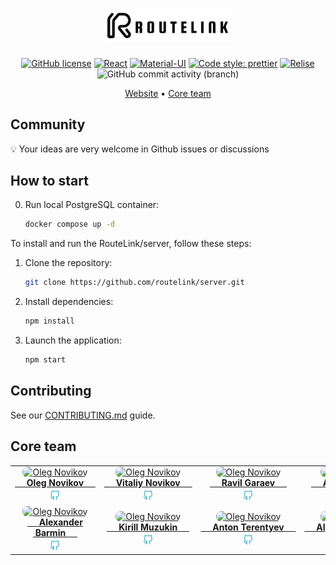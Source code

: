 <div align="center">

# [<img src="https://github.com/routelink/.github/blob/main/profile/logo.png" width="200px" alt="routelink logo" width="36px">](https://routelink.ru)

[![GitHub license](https://img.shields.io/badge/license-MIT-blue.svg)](https://github.com/routelink/server/blob/main/LICENSE)
[![React](https://img.shields.io/badge/React-blue)](https://github.com/facebook/react)
[![Material-UI](https://img.shields.io/badge/Material-UI-blue)](https://github.com/mui/material-ui)
[![Code style: prettier](https://img.shields.io/badge/code_style-prettier-ff69b4.svg)](https://github.com/prettier/prettier)
[![Relise](https://github.com/routelink/server/actions/workflows/release.yaml/badge.svg?branch=main)](https://github.com/routelink/server/releases)
![GitHub commit activity (branch)](https://img.shields.io/github/commit-activity/y/routelink/server)

[Website](https://routelink.ru) • [Core team](#core-team)

</div>

## Community

💡 Your ideas are very welcome in Github issues or discussions

## How to start

0. Run local PostgreSQL container:

   ```bash
   docker compose up -d
   ```

To install and run the RouteLink/server, follow these steps:

1. Clone the repository:

   ```bash
   git clone https://github.com/routelink/server.git
   ```

2. Install dependencies:

   ```bash
   npm install
   ```

3. Launch the application:

   ```bash
   npm start
   ```

## Contributing

See our [CONTRIBUTING.md](https://github.com/routelink/.github/blob/main/CONTRIBUTING.md) guide.

## Core team

<table>
    <tr>
       <td align="center">
            <a href="https://github.com/olegnowikow"
                ><img
                    src="https://github.com/olegnowikow.png?size=200"
                    width="100"
                    style="margin-bottom: -4px; border-radius: 8px;"
                    alt="Oleg Novikov"
                /><br /><b>&nbsp;&nbsp;&nbsp;&nbsp;&nbsp;Oleg&nbsp;Novikov&nbsp;&nbsp;&nbsp;&nbsp;&nbsp;</b></a
            >
            <div style="margin-top: 4px">
                <a href="https://github.com/olegnowikow" title="Github"
                    ><img
                        width="16"
                        src="https://raw.githubusercontent.com/MarsiBarsi/readme-icons/main/github.svg"
                /></a>
            </div>
        </td>
       <td align="center">
            <a href="https://github.com/TheKenkei"
                ><img
                    src="https://github.com/TheKenkei.png?size=200"
                    width="100"
                    style="margin-bottom: -4px; border-radius: 8px;"
                    alt="Oleg Novikov"
                /><br /><b>&nbsp;&nbsp;&nbsp;&nbsp;&nbsp;Vitaliy&nbsp;Novikov&nbsp;&nbsp;&nbsp;&nbsp;&nbsp;</b></a
            >
            <div style="margin-top: 4px">
                <a href="https://github.com/TheKenkei" title="Github"
                    ><img
                        width="16"
                        src="https://raw.githubusercontent.com/MarsiBarsi/readme-icons/main/github.svg"
                /></a>
            </div>
        </td>
       <td align="center">
            <a href="https://github.com/Sableuze"
                ><img
                    src="https://github.com/Sableuze.png?size=200"
                    width="100"
                    style="margin-bottom: -4px; border-radius: 8px;"
                    alt="Oleg Novikov"
                /><br /><b>&nbsp;&nbsp;&nbsp;&nbsp;&nbsp;Ravil&nbsp;Garaev&nbsp;&nbsp;&nbsp;&nbsp;&nbsp;</b></a
            >
            <div style="margin-top: 4px">
                <a href="https://github.com/Sableuze" title="Github"
                    ><img
                        width="16"
                        src="https://raw.githubusercontent.com/MarsiBarsi/readme-icons/main/github.svg"
                /></a>
            </div>
        </td>
       <td align="center">
            <a href="https://github.com/JSFSchaikaai"
                ><img
                    src="https://github.com/JSFSchaikaai.png?size=200"
                    width="100"
                    style="margin-bottom: -4px; border-radius: 8px;"
                    alt="Oleg Novikov"
                    /><br /><b>&nbsp;&nbsp;&nbsp;&nbsp;&nbsp;Andrei&nbsp;Chaika&nbsp;&nbsp;&nbsp;&nbsp;&nbsp;</b></a
            >
            <div style="margin-top: 4px">
                <a href="https://github.com/JSFSchaikaai" title="Github"
                    ><img
                        width="16"
                        src="https://raw.githubusercontent.com/MarsiBarsi/readme-icons/main/github.svg"
                /></a>
            </div>
        </td>
        </tr>
        <tr>
       <td align="center">
            <a href="https://github.com/alexander-barmin"
                ><img
                    src="https://github.com/alexander-barmin.png?size=200"
                    width="100"
                    style="margin-bottom: -4px; border-radius: 8px;"
                    alt="Oleg Novikov"
                /><br /><b>&nbsp;&nbsp;&nbsp;&nbsp;&nbsp;Alexander &nbsp;Barmin&nbsp;&nbsp;&nbsp;&nbsp;&nbsp;</b></a
            >
            <div style="margin-top: 4px">
                <a href="https://github.com/alexander-barmin" title="Github"
                    ><img
                        width="16"
                        src="https://raw.githubusercontent.com/MarsiBarsi/readme-icons/main/github.svg"
                /></a>
            </div>
        </td>
       <td align="center">
            <a href="https://github.com/kirill-k939"
                ><img
                    src="https://github.com/kirill-k939.png?size=200"
                    width="100"
                    style="margin-bottom: -4px; border-radius: 8px;"
                    alt="Oleg Novikov"
                /><br /><b>&nbsp;&nbsp;&nbsp;&nbsp;&nbsp;Kirill&nbsp;Muzukin&nbsp;&nbsp;&nbsp;&nbsp;&nbsp;</b></a
            >
            <div style="margin-top: 4px">
                <a href="https://github.com/kirill-k939" title="Github"
                    ><img
                        width="16"
                        src="https://raw.githubusercontent.com/MarsiBarsi/readme-icons/main/github.svg"
                /></a>
            </div>
        </td>
       <td align="center">
            <a href="https://github.com/SaintCAF"
                ><img
                    src="https://github.com/SaintCAF.png?size=200"
                    width="100"
                    style="margin-bottom: -4px; border-radius: 8px;"
                    alt="Oleg Novikov"
                /><br /><b>&nbsp;&nbsp;&nbsp;&nbsp;&nbsp;Anton&nbsp;Terentyev&nbsp;&nbsp;&nbsp;&nbsp;&nbsp;</b></a
            >
            <div style="margin-top: 4px">
                <a href="https://github.com/SaintCAF" title="Github"
                    ><img
                        width="16"
                        src="https://raw.githubusercontent.com/MarsiBarsi/readme-icons/main/github.svg"
                /></a>
            </div>
        </td>
       <td align="center">
            <a href="https://github.com/alextsiklis"
                ><img
                    src="https://github.com/alextsiklis.png?size=200"
                    width="100"
                    style="margin-bottom: -4px; border-radius: 8px;"
                    alt="Oleg Novikov"
                /><br /><b>&nbsp;&nbsp;&nbsp;&nbsp;&nbsp;Alexander&nbsp;Tsiklis&nbsp;&nbsp;&nbsp;&nbsp;&nbsp;</b></a
            >
            <div style="margin-top: 4px">
                <a href="https://github.com/alextsiklis" title="Github"
                    ><img
                        width="16"
                        src="https://raw.githubusercontent.com/MarsiBarsi/readme-icons/main/github.svg"
                /></a>
            </div>
        </td>
    </tr>
</table>
